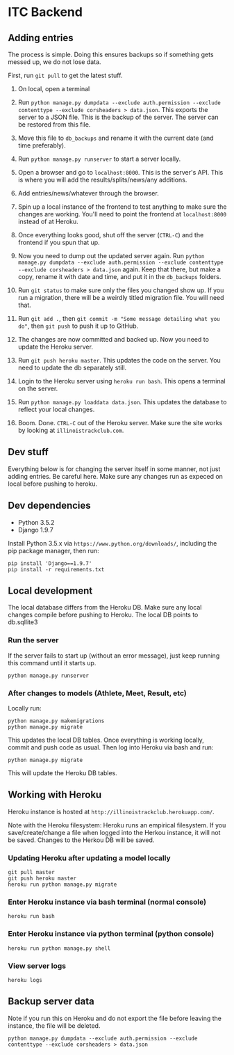# ITC Backend

## Adding entries

The process is simple. Doing this ensures backups so if something gets messed up, we do not lose data.

First, run `git pull` to get the latest stuff.

1. On local, open a terminal

2. Run `python manage.py dumpdata --exclude auth.permission --exclude contenttype --exclude corsheaders > data.json`. This exports the server to a JSON file. This is the backup of the server. The server can be restored from this file.

3. Move this file to `db_backups` and rename it with the current date (and time preferably).

4. Run `python manage.py runserver` to start a server locally.

5. Open a browser and go to `localhost:8000`. This is the server's API. This is where you will add the results/splits/news/any additions.

6. Add entries/news/whatever through the browser.

7. Spin up a local instance of the frontend to test anything to make sure the changes are working. You'll need to point the frontend at `localhost:8000` instead of at Heroku.

8. Once everything looks good, shut off the server (`CTRL-C`) and the frontend if you spun that up.

9. Now you need to dump out the updated server again. Run `python manage.py dumpdata --exclude auth.permission --exclude contenttype --exclude corsheaders > data.json` again. Keep that there, but make a copy, rename it with date and time, and put it in the `db_backups` folders.

10. Run `git status` to make sure only the files you changed show up. If you run a migration, there will be a weirdly titled migration file. You will need that.

11. Run `git add .`, then `git commit -m "Some message detailing what you do"`, then `git push` to push it up to GitHub.

12. The changes are now committed and backed up. Now you need to update the Heroku server.

13. Run `git push heroku master`. This updates the code on the server. You need to update the db separately still.

14. Login to the Heroku server using `heroku run bash`. This opens a terminal on the server.

15. Run `python manage.py loaddata data.json`. This updates the database to reflect your local changes.

16. Boom. Done. `CTRL-C` out of the Heroku server. Make sure the site works by looking at `illinoistrackclub.com`.


## Dev stuff

Everything below is for changing the server itself in some manner, not just adding entries. Be careful here. Make sure any changes run as expeced on local before pushing to heroku.

## Dev dependencies

* Python 3.5.2
* Django 1.9.7

Install Python 3.5.x via `https://www.python.org/downloads/`, including the pip package manager, then run:

    pip install 'Django==1.9.7'
    pip install -r requirements.txt

## Local development

The local database differs from the Heroku DB. Make sure any local changes compile before pushing to Heroku. The local DB points to db.sqllite3

### Run the server

If the server fails to start up (without an error message), just keep running this command until it starts up.

    python manage.py runserver

### After changes to models (Athlete, Meet, Result, etc)

Locally run:

    python manage.py makemigrations
    python manage.py migrate

This updates the local DB tables. Once everything is working locally, commit and push code as usual. Then log into Heroku via bash and run:

    python manage.py migrate

This will update the Heroku DB tables.

## Working with Heroku

Heroku instance is hosted at `http://illinoistrackclub.herokuapp.com/`.

Note with the Heroku filesystem: Heroku runs an empirical filesystem. If you save/create/change a file when logged into the Herkou instance, it will not be saved. Changes to the Herkou DB will be saved.

### Updating Heroku after updating a model locally

    git pull master
    git push heroku master
    heroku run python manage.py migrate

### Enter Heroku instance via bash terminal (normal console)

    heroku run bash

### Enter Heroku instance via python terminal (python console)

    heroku run python manage.py shell

### View server logs

    heroku logs

## Backup server data

Note if you run this on Heroku and do not export the file before leaving the instance, the file will be deleted.

    python manage.py dumpdata --exclude auth.permission --exclude contenttype --exclude corsheaders > data.json
